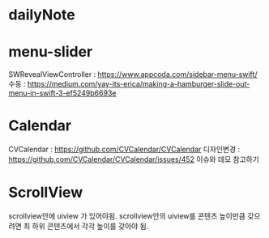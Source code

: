# dailyNote

# menu-slider
SWRevealViewController : https://www.appcoda.com/sidebar-menu-swift/
수동 : https://medium.com/yay-its-erica/making-a-hamburger-slide-out-menu-in-swift-3-ef5249b6693e

# Calendar
CVCalendar : https://github.com/CVCalendar/CVCalendar
디자인변경 : https://github.com/CVCalendar/CVCalendar/issues/452
이슈와 데모 참고하기

# ScrollView
scrollview안에 uiview 가 있어야됨. 
scrollview안의 uiview를 콘텐츠 높이만큼 갖으려면 최 하위 콘텐츠에서 각각 높이를 갖아야 됨.
